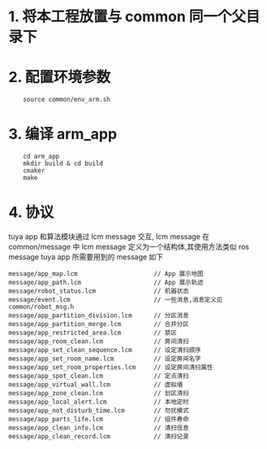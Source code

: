 # 1. 将本工程放置与 common 同一个父目录下
# 2. 配置环境参数
```
    source common/env_arm.sh
```
# 3. 编译 arm_app
```
    cd arm_app
    mkdir build & cd build
    cmaker
    make
```

# 4. 协议
tuya app 和算法模块通过 lcm message 交互, lcm message 在 common/message 中
lcm message 定义为一个结构体,其使用方法类似 ros message
tuya app 所需要用到的 message 如下
```
message/app_map.lcm                     // App 展示地图
message/app_path.lcm                    // App 展示轨迹
message/robot_status.lcm                // 机器状态
message/event.lcm                       // 一些消息,消息定义见 common/robot_msg.h
message/app_partition_division.lcm      // 分区消息
message/app_partition_merge.lcm         // 合并分区
message/app_restricted_area.lcm         // 禁区
message/app_room_clean.lcm              // 房间清扫
message/app_set_clean_sequence.lcm      // 设定清扫顺序
message/app_set_room_name.lcm           // 设定房间名字
message/app_set_room_properties.lcm     // 设定房间清扫属性
message/app_spot_clean.lcm              // 定点清扫
message/app_virtual_wall.lcm            // 虚拟墙
message/app_zone_clean.lcm              // 划区清扫
message/app_local_alert.lcm             // 本地定时
message/app_not_disturb_time.lcm        // 勿扰模式
message/app_parts_life.lcm              // 组件寿命
message/app_clean_info.lcm              // 清扫信息
message/app_clean_record.lcm            // 清扫记录
```
